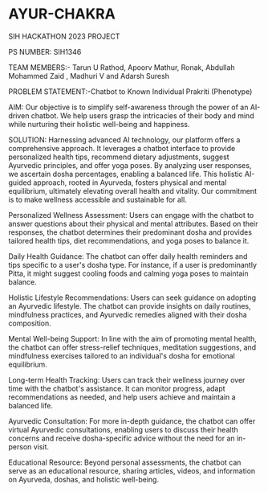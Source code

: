 # AYUR-CHAKRA
SIH HACKATHON 2023 PROJECT

PS NUMBER:	SIH1346

TEAM MEMBERS:-
Tarun U Rathod,
Apoorv Mathur,
Ronak,
Abdullah Mohammed Zaid ,
Madhuri V and
Adarsh Suresh

PROBLEM STATEMENT:-Chatbot to Known Individual Prakriti (Phenotype)

AIM:
Our objective is to simplify self-awareness through the power of an AI-driven chatbot. We help users grasp the intricacies of their body and mind while nurturing their holistic well-being and happiness.

SOLUTION:
Harnessing advanced AI technology, our platform offers a comprehensive approach. It leverages a chatbot interface to provide personalized health tips, recommend dietary adjustments, suggest Ayurvedic principles, and offer yoga poses. By analyzing user responses, we ascertain dosha percentages, enabling a balanced life. This holistic AI-guided approach, rooted in Ayurveda, fosters physical and mental equilibrium, ultimately elevating overall health and vitality. Our commitment is to make wellness accessible and sustainable for all.

Personalized Wellness Assessment: Users can engage with the chatbot to answer questions about their physical and mental attributes. Based on their responses, the chatbot determines their predominant dosha and provides tailored health tips, diet recommendations, and yoga poses to balance it.

Daily Health Guidance: The chatbot can offer daily health reminders and tips specific to a user's dosha type. For instance, if a user is predominantly Pitta, it might suggest cooling foods and calming yoga poses to maintain balance.

Holistic Lifestyle Recommendations: Users can seek guidance on adopting an Ayurvedic lifestyle. The chatbot can provide insights on daily routines, mindfulness practices, and Ayurvedic remedies aligned with their dosha composition.

Mental Well-being Support: In line with the aim of promoting mental health, the chatbot can offer stress-relief techniques, meditation suggestions, and mindfulness exercises tailored to an individual's dosha for emotional equilibrium.

Long-term Health Tracking: Users can track their wellness journey over time with the chatbot's assistance. It can monitor progress, adapt recommendations as needed, and help users achieve and maintain a balanced life.

Ayurvedic Consultation: For more in-depth guidance, the chatbot can offer virtual Ayurvedic consultations, enabling users to discuss their health concerns and receive dosha-specific advice without the need for an in-person visit.

Educational Resource: Beyond personal assessments, the chatbot can serve as an educational resource, sharing articles, videos, and information on Ayurveda, doshas, and holistic well-being.
